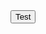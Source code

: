 <html lang="en">
  <head>
    <script src="myScript.js"></script>
  </head>
  <body>
    <input type="button" value="Test" onclick="myTest()" />
  </body>
</html>
